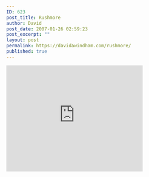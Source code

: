 ```yaml
---
ID: 623
post_title: Rushmore
author: David
post_date: 2007-01-26 02:59:23
post_excerpt: ""
layout: post
permalink: https://davidawindham.com/rushmore/
published: true
---
```

<code><embed src="http://www.davidwindham.org/video/billmurrayrushmore1.mov" width="360" height="280" pluginspage="http://www.apple.com/quicktime/download/" autoplay="false"></embed></code>